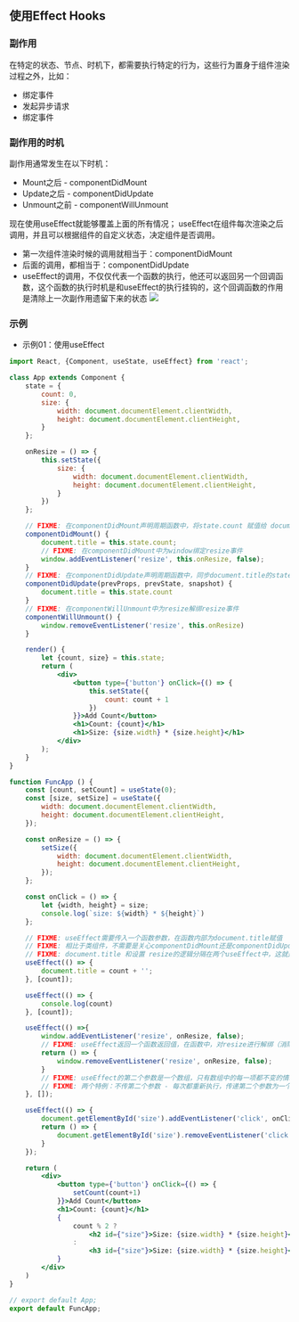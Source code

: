 ## 使用Effect Hooks

### 副作用
在特定的状态、节点、时机下，都需要执行特定的行为，这些行为置身于组件渲染过程之外，比如：
- 绑定事件
- 发起异步请求
- 绑定事件

### 副作用的时机
副作用通常发生在以下时机：
- Mount之后 - componentDidMount
- Update之后 - componentDidUpdate
- Unmount之前 - componentWillUnmount

现在使用useEffect就能够覆盖上面的所有情况；
useEffect在组件每次渲染之后调用，并且可以根据组件的自定义状态，决定组件是否调用。
- 第一次组件渲染时候的调用就相当于：componentDidMount
- 后面的调用，都相当于：componentDidUpdate
- useEffect的调用，不仅仅代表一个函数的执行，他还可以返回另一个回调函数，这个函数的执行时机是和useEffect的执行挂钩的，这个回调函数的作用是清除上一次副作用遗留下来的状态
![](https://raw.githubusercontent.com/zhangxu0917/FigureBed/master/img/WX20190617-164335@2x.png)

### 示例
- 示例01：使用useEffect
```jsx harmony
import React, {Component, useState, useEffect} from 'react';

class App extends Component {
	state = {
		count: 0,
		size: {
			width: document.documentElement.clientWidth,
			height: document.documentElement.clientHeight,
		}
	};

	onResize = () => {
		this.setState({
			size: {
				width: document.documentElement.clientWidth,
				height: document.documentElement.clientHeight,
			}
		})
	};

	// FIXME: 在componentDidMount声明周期函数中，将state.count 赋值给 document.title
	componentDidMount() {
		document.title = this.state.count;
		// FIXME: 在componentDidMount中为window绑定resize事件
		window.addEventListener('resize', this.onResize, false);
	}
	// FIXME: 在componentDidUpdate声明周期函数中，同步document.title的state.count的变化
	componentDidUpdate(prevProps, prevState, snapshot) {
		document.title = this.state.count
	}
	// FIXME: 在componentWillUnmount中为resize解绑resize事件
	componentWillUnmount() {
		window.removeEventListener('resize', this.onResize)
	}

	render() {
		let {count, size} = this.state;
		return (
			<div>
				<button type={'button'} onClick={() => {
					this.setState({
						count: count + 1
					})
				}}>Add Count</button>
				<h1>Count: {count}</h1>
				<h1>Size: {size.width} * {size.height}</h1>
			</div>
		);
	}
}

function FuncApp () {
	const [count, setCount] = useState(0);
	const [size, setSize] = useState({
		width: document.documentElement.clientWidth,
		height: document.documentElement.clientHeight,
	});

	const onResize = () => {
		setSize({
			width: document.documentElement.clientWidth,
			height: document.documentElement.clientHeight,
		});
	};

	const onClick = () => {
		let {width, height} = size;
		console.log(`size: ${width} * ${height}`)
	};

	// FIXME: useEffect需要传入一个函数参数，在函数内部为document.title赋值
	// FIXME: 相比于类组件，不需要是关心componentDidMount还是componentDidUpdate，统一在useEffect中调用
	// FIXME: document.title 和设置 resize的逻辑分隔在两个useEffect中，这就是关注点分离
	useEffect(() => {
		document.title = count + '';
	}, [count]);

	useEffect(() => {
		console.log(count)
	}, [count]);

	useEffect(() =>{
		window.addEventListener('resize', onResize, false);
		// FIXME: useEffect返回一个函数返回值，在函数中，对resize进行解绑（消除副作用）
		return () => {
			window.removeEventListener('resize', onResize, false);
		}
		// FIXME: useEffect的第二个参数是一个数组，只有数组中的每一项都不变的情况下，useEffect才会阻止useEffect重新执行
		// FIXME: 两个特例：不传第二个参数 - 每次都重新执行，传递第二个参数为一个空数组`[]` - useEffect只会执行一次
	}, []);

	useEffect(() => {
		document.getElementById('size').addEventListener('click', onClick, false);
		return () => {
			document.getElementById('size').removeEventListener('click', onClick, false);
		}
	});

	return (
		<div>
			<button type={'button'} onClick={() => {
				setCount(count+1)
			}}>Add Count</button>
			<h1>Count: {count}</h1>
			{
				count % 2 ?
					<h2 id={"size"}>Size: {size.width} * {size.height}</h2>
				:
					<h3 id={"size"}>Size: {size.width} * {size.height}</h3>
			}
		</div>
	)
}

// export default App;
export default FuncApp;
```
